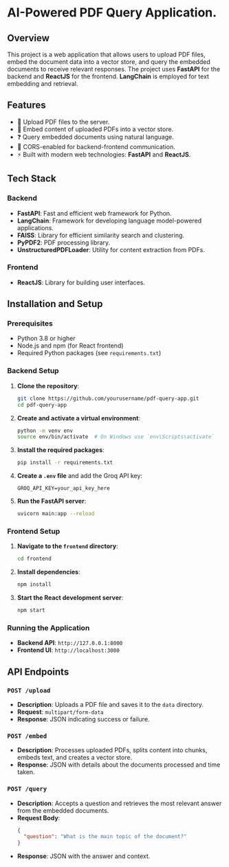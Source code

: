 # AI-Powered PDF Query Application.

## Overview
This project is a web application that allows users to upload PDF files, embed the document data into a vector store, and query the embedded documents to receive relevant responses. The project uses **FastAPI** for the backend and **ReactJS** for the frontend. **LangChain** is employed for text embedding and retrieval.

## Features
- 📂 Upload PDF files to the server.
- 🧠 Embed content of uploaded PDFs into a vector store.
- ❓ Query embedded documents using natural language.
- 🔄 CORS-enabled for backend-frontend communication.
- ⚡ Built with modern web technologies: **FastAPI** and **ReactJS**.

## Tech Stack
### Backend
- **FastAPI**: Fast and efficient web framework for Python.
- **LangChain**: Framework for developing language model-powered applications.
- **FAISS**: Library for efficient similarity search and clustering.
- **PyPDF2**: PDF processing library.
- **UnstructuredPDFLoader**: Utility for content extraction from PDFs.

### Frontend
- **ReactJS**: Library for building user interfaces.

## Installation and Setup

### Prerequisites
- Python 3.8 or higher
- Node.js and npm (for React frontend)
- Required Python packages (see `requirements.txt`)

### Backend Setup
1. **Clone the repository**:
    ```bash
    git clone https://github.com/yourusername/pdf-query-app.git
    cd pdf-query-app
    ```

2. **Create and activate a virtual environment**:
    ```bash
    python -m venv env
    source env/bin/activate  # On Windows use `env\Scripts\activate`
    ```

3. **Install the required packages**:
    ```bash
    pip install -r requirements.txt
    ```

4. **Create a `.env` file** and add the Groq API key:
    ```env
    GROQ_API_KEY=your_api_key_here
    ```

5. **Run the FastAPI server**:
    ```bash
    uvicorn main:app --reload
    ```

### Frontend Setup
1. **Navigate to the `frontend` directory**:
    ```bash
    cd frontend
    ```

2. **Install dependencies**:
    ```bash
    npm install
    ```

3. **Start the React development server**:
    ```bash
    npm start
    ```

### Running the Application
- **Backend API**: `http://127.0.0.1:8000`
- **Frontend UI**: `http://localhost:3000`

## API Endpoints
### `POST /upload`
- **Description**: Uploads a PDF file and saves it to the `data` directory.
- **Request**: `multipart/form-data`
- **Response**: JSON indicating success or failure.

### `POST /embed`
- **Description**: Processes uploaded PDFs, splits content into chunks, embeds text, and creates a vector store.
- **Response**: JSON with details about the documents processed and time taken.

### `POST /query`
- **Description**: Accepts a question and retrieves the most relevant answer from the embedded documents.
- **Request Body**:
    ```json
    {
      "question": "What is the main topic of the document?"
    }
    ```
- **Response**: JSON with the answer and context.


